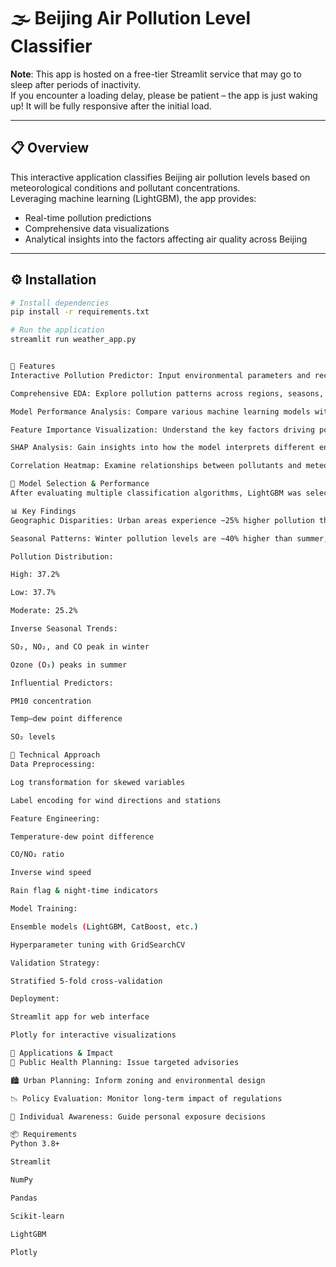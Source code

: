 # 🌫️ Beijing Air Pollution Level Classifier

**Note**: This app is hosted on a free-tier Streamlit service that may go to sleep after periods of inactivity.  
If you encounter a loading delay, please be patient – the app is just waking up! It will be fully responsive after the initial load.

---

## 📋 Overview

This interactive application classifies Beijing air pollution levels based on meteorological conditions and pollutant concentrations.  
Leveraging machine learning (LightGBM), the app provides:

- Real-time pollution predictions  
- Comprehensive data visualizations  
- Analytical insights into the factors affecting air quality across Beijing  

---

## ⚙️ Installation

```bash
# Install dependencies
pip install -r requirements.txt

# Run the application
streamlit run weather_app.py


🌟 Features
Interactive Pollution Predictor: Input environmental parameters and receive immediate pollution level classification

Comprehensive EDA: Explore pollution patterns across regions, seasons, and area types

Model Performance Analysis: Compare various machine learning models with detailed metrics

Feature Importance Visualization: Understand the key factors driving pollution classification

SHAP Analysis: Gain insights into how the model interprets different environmental variables

Correlation Heatmap: Examine relationships between pollutants and meteorological conditions

🧪 Model Selection & Performance
After evaluating multiple classification algorithms, LightGBM was selected for its superior performance.

📊 Key Findings
Geographic Disparities: Urban areas experience ~25% higher pollution than rural ones

Seasonal Patterns: Winter pollution levels are ~40% higher than summer, especially in urban zones

Pollution Distribution:

High: 37.2%

Low: 37.7%

Moderate: 25.2%

Inverse Seasonal Trends:

SO₂, NO₂, and CO peak in winter

Ozone (O₃) peaks in summer

Influential Predictors:

PM10 concentration

Temp–dew point difference

SO₂ levels

🧠 Technical Approach
Data Preprocessing:

Log transformation for skewed variables

Label encoding for wind directions and stations

Feature Engineering:

Temperature-dew point difference

CO/NO₂ ratio

Inverse wind speed

Rain flag & night-time indicators

Model Training:

Ensemble models (LightGBM, CatBoost, etc.)

Hyperparameter tuning with GridSearchCV

Validation Strategy:

Stratified 5-fold cross-validation

Deployment:

Streamlit app for web interface

Plotly for interactive visualizations

🔮 Applications & Impact
🏥 Public Health Planning: Issue targeted advisories

🏙️ Urban Planning: Inform zoning and environmental design

📉 Policy Evaluation: Monitor long-term impact of regulations

🚶 Individual Awareness: Guide personal exposure decisions

📦 Requirements
Python 3.8+

Streamlit

NumPy

Pandas

Scikit-learn

LightGBM

Plotly
